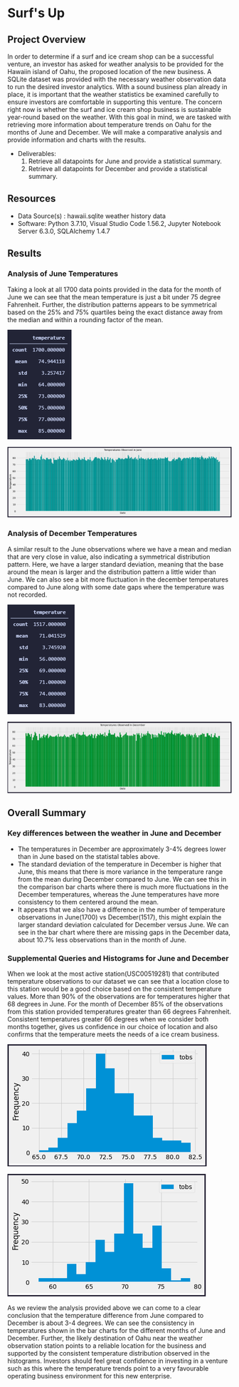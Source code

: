 # Surf's Up

## Project Overview
In order to determine if a surf and ice cream shop can be a successful venture, an investor has asked for weather analysis to be provided for the Hawaiin island of Oahu, the proposed location of the new business. A SQLite dataset was provided with the necessary weather observation data to run the desired investor analytics. With a sound business plan already in place, it is important that the weather statistics be examined carefully to ensure investors are comfortable in supporting this venture. The concern right now is whether the surf and ice cream shop business is sustainable year-round based on the weather. With this goal in mind, we are tasked with retrieving more information about temperature trends on Oahu for the months of June and December. We will make a comparative analysis and provide information and charts with the results.


- Deliverables:
  1. Retrieve all datapoints for June and provide a statistical summary.
  2. Retrieve all datapoints for December and provide a statistical summary.

## Resources
- Data Source(s) : hawaii.sqlite weather history data
- Software: Python 3.7.10, Visual Studio Code 1.56.2, Jupyter Notebook Server 6.3.0, SQLAlchemy 1.4.7


## Results

### Analysis of June Temperatures
Taking a look at all 1700 data points provided in the data for the month of June we can see that the mean temperature is just a bit under 75 degree Fahrenheit. Further, the distribution patterns appears to be symmetrical based on the 25% and 75% quartiles being the exact distance away from the median and within a rounding factor of the mean.

![June Stats](images/June_Stats.png)

![June Chart](images/June_Chart.png)

### Analysis of December Temperatures
A similar result to the June observations where we have a mean and median that are very close in value, also indicating a symmetrical distribution pattern. Here, we have a larger standard deviation, meaning that the base around the mean is larger and the distribution pattern a little wider than June. We can also see a bit more fluctuation in the december temperatures compared to June along with some date gaps where the temperature was not recorded.

![December Stats](images/December_Stats.png)

![December Chart](images/December_Chart.png)


## Overall Summary

### Key differences between the weather in June and December
- The temperatures in December are approximately 3-4% degrees lower than in June based on the statistal tables above.
- The standard deviation of the temperature in December is higher that June, this means that there is more variance in the temperature range from the mean during December compared to June. We can see this in the comparison bar charts where there is much more fluctuations in the December temperatures, whereas the June temperatures have more consistency to them centered around the mean.
- It appears that we also have a difference in the number of temperature observations in June(1700) vs December(1517), this might explain the larger standard deviation calculated for December versus June. We can see in the bar chart where there are missing gaps in the December data, about 10.7% less observations than in the month of June.

### Supplemental Queries and Histograms for June and December

When we look at the most active station(USC00519281) that contributed temperature observations to our dataset we can see that a location close to this station would be a good choice based on the consistent temperature values. More than 90% of the observations are for temperatures higher that 68 degrees in June. For the month of December 85% of the observations from this station provided temperatures greater than 66 degrees Fahrenheit. Consistent temperatures greater 66 degrees when we consider both months together, gives us confidence in our choice of location and also confirms that the temperature meets the needs of a ice cream business.

![June Histogram](images/June_Hist.png)

![December Histogram](images/December_Hist.png)

As we review the analysis provided above we can come to a clear conclusion that the temperature difference from June compared to December is about 3-4 degrees. We can see the consistency in temperatures shown in the bar charts for the different months of June and December. Further, the likely destination of Oahu near the weather observation station  points to a reliable location for the business and supported by the consistent temperature distribution observed in the histograms. Investors should feel great confidence in investing in a venture such as this where the temperature trends point to a very favourable operating business environment for this new enterprise.